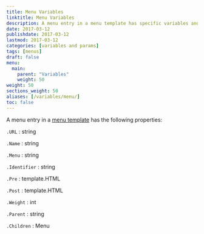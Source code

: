 ```yaml
---
title: Menu Variables
linktitle: Menu Variables
description: A menu entry in a menu template has specific variables and functions to make menu management easier.
date: 2017-03-12
publishdate: 2017-03-12
lastmod: 2017-03-12
categories: [variables and params]
tags: [menus]
draft: false
menu:
  main:
    parent: "Variables"
    weight: 50
weight: 50
sections_weight: 50
aliases: [/variables/menu/]
toc: false
---
```


A menu entry in a [menu template][] has the following properties:

`.URL`
: string

`.Name`
: string

`.Menu`
: string

`.Identifier`
: string

`.Pre`
: template.HTML

`.Post`
: template.HTML

`.Weight`
: int

`.Parent`
: string

`.Children`
: Menu

[menu template]: /templates/menu-templates/